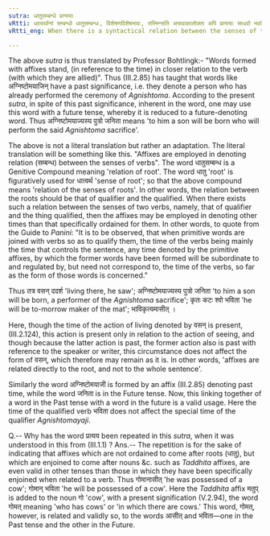 ```yaml
---
sutra: धातुसम्बन्धे प्रत्ययाः
vRtti: धात्वर्थानां सम्बन्धो धातुसम्बन्धः, विशेषणविशेषभावः, तस्मिन्सति अयथाकालोक्ता अपि प्रत्ययाः साधवो भवन्ति ॥
vRtti_eng: When there is a syntactical relation between the senses of the verbs, the affixes are valid, even in denoting time other than that for which they have been specifically enjoined.

---
```

The above _sutra_ is thus translated by Professor Bohtlingk:- "Words formed with affixes stand, (in reference to the time) in closer relation to the verb (with which they are allied)". Thus (III.2.85) has taught that words like अग्निष्टोमयाजिन् have a past significance, i.e. they denote a person who has already performed the ceremony of _Agnishtoma_. According to the present _sutra_, in spite of this past significance, inherent in the word, one may use this word with a future tense, whereby it is reduced to a future-denoting word. Thus अग्निष्टोमयाज्यस्य पुत्रो जनिता means 'to him a son will be born who will perform the said _Agnishtoma_ sacrifice'.

The above is not a literal translation but rather an adaptation. The literal translation will be something like this. "Affixes are employed in denoting relation (सम्बन्ध) between the senses of verbs". The word धातुसम्बन्ध is a Genitive Compound meaning 'relation of root'. The word धातु 'root' is figuratively used for धात्वर्थ 'sense of root'; so that the above compound means 'relation of the senses of roots'. In other words, the relation between the roots should be that of qualifier and the qualified. When there exists such a relation between the senses of two verbs, namely, that of qualifier and the thing qualified, then the affixes may be employed in denoting other times than that specifically ordained for them. In other words, to quote from the Guide to _Panini_: "It is to be observed, that when primitive words are joined with verbs so as to qualify them, the time of the verbs being mainly the time that controls the sentence, any time denoted by the primitive affixes, by which the former words have been formed will be subordinate to and regulated by, but need not correspond to, the time of the verbs, so far as the form of those words is concerned."

Thus तत्र वसन् ददर्श 'living there, he saw'; अग्निष्टोमयाज्यस्य पुत्रो जनिता 'to him a son will be born, a performer of the _Agnishtoma_ sacrifice'; कृतः कटः श्वो भविता 'he will be to-morrow maker of the mat'; भाविकृत्यमासीत् ।

Here, though the time of the action of living denoted by वसन् is present, (III.2.124), this action is present only in relation to the action of seeing, and though because the latter action is past, the former action also is past with reference to the speaker or writer, this circumstance does not affect the form of वसन्, which therefore may remain as it is. In other words, 'affixes are related directly to the root, and not to the whole sentence'.

Similarly the word अग्निष्टोमयाजी is formed by an affix (III.2.85) denoting past time, while the word जनिता is in the Future tense. Now, this linking together of a word in the Past tense with a word in the future is a valid usage. Here the time of the qualified verb भविता does not affect the special time of the qualifier _Agnishtomayaji_.

Q.-- Why has the word प्रत्यय been repeated in this _sutra_, when it was understood in this from (III.1.1) ? Ans.-- The repetition is for the sake of indicating that affixes which are not ordained to come after roots (धातु), but which are enjoined to come after nouns &c. such as _Taddhita_ affixes, are even valid in other tenses than those in which they have been specifically enjoined when related to a verb. Thus गोमानासीत् 'he was possessed of a cow'; गोमान् भविता 'he will be possessed of a cow'. Here the _Taddhita_ affix मतुप् is added to the noun गो 'cow', with a present signification (V.2.94), the word गोमत् meaning 'who has cows' or 'in which there are cows.' This word, गोमत्, however, is related and validly so, to the words आसीत् and भविता—one in the Past tense and the other in the Future.